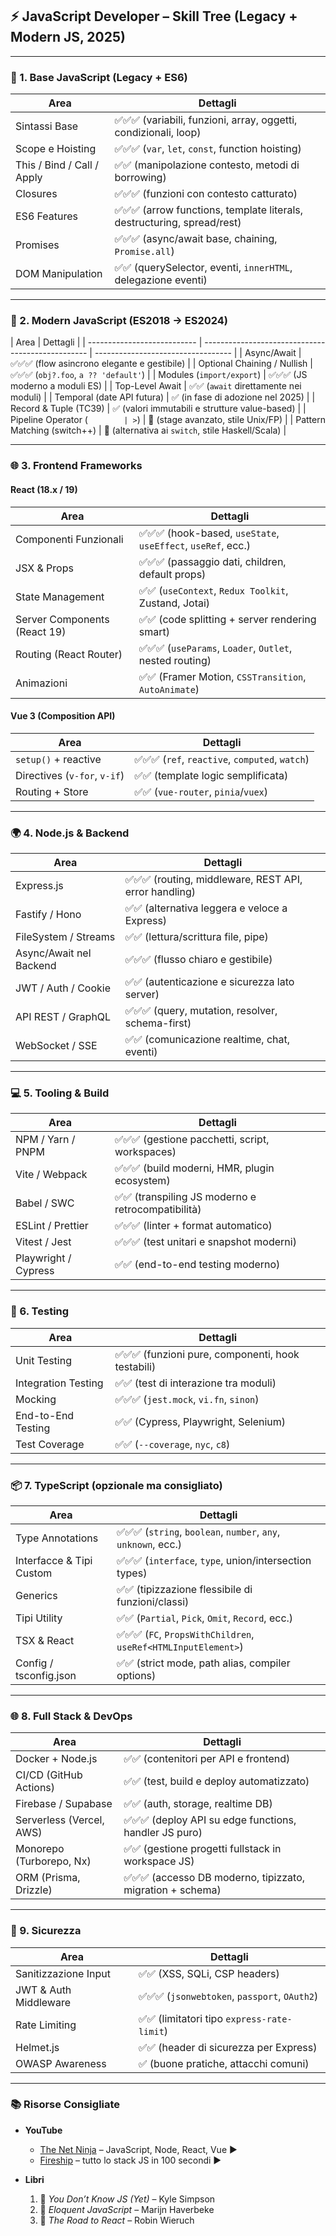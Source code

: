 ## ⚡ JavaScript Developer – Skill Tree (Legacy + Modern JS, 2025)

---

### 🧩 1. **Base JavaScript (Legacy + ES6)**

| Area                       | Dettagli                                                                |
| -------------------------- | ----------------------------------------------------------------------- |
| Sintassi Base              | ✅✅✅ (variabili, funzioni, array, oggetti, condizionali, loop)        |
| Scope e Hoisting           | ✅✅✅ (`var`, `let`, `const`, function hoisting)                       |
| This / Bind / Call / Apply | ✅✅ (manipolazione contesto, metodi di borrowing)                      |
| Closures                   | ✅✅✅ (funzioni con contesto catturato)                                |
| ES6 Features               | ✅✅✅ (arrow functions, template literals, destructuring, spread/rest) |
| Promises                   | ✅✅✅ (async/await base, chaining, `Promise.all`)                      |
| DOM Manipulation           | ✅✅ (querySelector, eventi, `innerHTML`, delegazione eventi)           |

---

### 🚀 2. **Modern JavaScript (ES2018 → ES2024)**

| Area                        | Dettagli                                          |
| --------------------------- | ------------------------------------------------- | ---------------------------------- |
| Async/Await                 | ✅✅✅ (flow asincrono elegante e gestibile)      |
| Optional Chaining / Nullish | ✅✅✅ (`obj?.foo`, `a ?? 'default'`)             |
| Modules (`import/export`)   | ✅✅✅ (JS moderno a moduli ES)                   |
| Top-Level Await             | ✅✅ (`await` direttamente nei moduli)            |
| Temporal (date API futura)  | ✅ (in fase di adozione nel 2025)                 |
| Record & Tuple (TC39)       | ✅ (valori immutabili e strutture value-based)    |
| Pipeline Operator (`        | >`)                                               | 🧪 (stage avanzato, stile Unix/FP) |
| Pattern Matching (switch++) | 🧪 (alternativa ai `switch`, stile Haskell/Scala) |

---

### 🌐 3. **Frontend Frameworks**

#### React (18.x / 19)

| Area                         | Dettagli                                                     |
| ---------------------------- | ------------------------------------------------------------ |
| Componenti Funzionali        | ✅✅✅ (hook-based, `useState`, `useEffect`, `useRef`, ecc.) |
| JSX & Props                  | ✅✅✅ (passaggio dati, children, default props)             |
| State Management             | ✅✅ (`useContext`, `Redux Toolkit`, Zustand, Jotai)         |
| Server Components (React 19) | ✅✅ (code splitting + server rendering smart)               |
| Routing (React Router)       | ✅✅✅ (`useParams`, `Loader`, `Outlet`, nested routing)     |
| Animazioni                   | ✅✅ (Framer Motion, `CSSTransition`, `AutoAnimate`)         |

#### Vue 3 (Composition API)

| Area                         | Dettagli                                        |
| ---------------------------- | ----------------------------------------------- |
| `setup()` + reactive         | ✅✅✅ (`ref`, `reactive`, `computed`, `watch`) |
| Directives (`v-for`, `v-if`) | ✅✅ (template logic semplificata)              |
| Routing + Store              | ✅✅ (`vue-router`, `pinia`/`vuex`)             |

---

### 🌍 4. **Node.js & Backend**

| Area                    | Dettagli                                               |
| ----------------------- | ------------------------------------------------------ |
| Express.js              | ✅✅✅ (routing, middleware, REST API, error handling) |
| Fastify / Hono          | ✅✅ (alternativa leggera e veloce a Express)          |
| FileSystem / Streams    | ✅✅ (lettura/scrittura file, pipe)                    |
| Async/Await nel Backend | ✅✅✅ (flusso chiaro e gestibile)                     |
| JWT / Auth / Cookie     | ✅✅ (autenticazione e sicurezza lato server)          |
| API REST / GraphQL      | ✅✅✅ (query, mutation, resolver, schema-first)       |
| WebSocket / SSE         | ✅✅ (comunicazione realtime, chat, eventi)            |

---

### 💻 5. **Tooling & Build**

| Area                 | Dettagli                                           |
| -------------------- | -------------------------------------------------- |
| NPM / Yarn / PNPM    | ✅✅✅ (gestione pacchetti, script, workspaces)    |
| Vite / Webpack       | ✅✅✅ (build moderni, HMR, plugin ecosystem)      |
| Babel / SWC          | ✅✅ (transpiling JS moderno e retrocompatibilità) |
| ESLint / Prettier    | ✅✅✅ (linter + format automatico)                |
| Vitest / Jest        | ✅✅✅ (test unitari e snapshot moderni)           |
| Playwright / Cypress | ✅✅ (end-to-end testing moderno)                  |

---

### 🧪 6. **Testing**

| Area                | Dettagli                                           |
| ------------------- | -------------------------------------------------- |
| Unit Testing        | ✅✅✅ (funzioni pure, componenti, hook testabili) |
| Integration Testing | ✅✅ (test di interazione tra moduli)              |
| Mocking             | ✅✅✅ (`jest.mock`, `vi.fn`, `sinon`)             |
| End-to-End Testing  | ✅✅ (Cypress, Playwright, Selenium)               |
| Test Coverage       | ✅✅ (`--coverage`, `nyc`, `c8`)                   |

---

### 📦 7. **TypeScript (opzionale ma consigliato)**

| Area                     | Dettagli                                                       |
| ------------------------ | -------------------------------------------------------------- |
| Type Annotations         | ✅✅✅ (`string`, `boolean`, `number`, `any`, `unknown`, ecc.) |
| Interfacce & Tipi Custom | ✅✅✅ (`interface`, `type`, union/intersection types)         |
| Generics                 | ✅✅ (tipizzazione flessibile di funzioni/classi)              |
| Tipi Utility             | ✅✅ (`Partial`, `Pick`, `Omit`, `Record`, ecc.)               |
| TSX & React              | ✅✅✅ (`FC`, `PropsWithChildren`, `useRef<HTMLInputElement>`) |
| Config / tsconfig.json   | ✅✅ (strict mode, path alias, compiler options)               |

---

### 🌐 8. **Full Stack & DevOps**

| Area                     | Dettagli                                                   |
| ------------------------ | ---------------------------------------------------------- |
| Docker + Node.js         | ✅✅ (contenitori per API e frontend)                      |
| CI/CD (GitHub Actions)   | ✅✅ (test, build e deploy automatizzato)                  |
| Firebase / Supabase      | ✅✅ (auth, storage, realtime DB)                          |
| Serverless (Vercel, AWS) | ✅✅✅ (deploy API su edge functions, handler JS puro)     |
| Monorepo (Turborepo, Nx) | ✅✅ (gestione progetti fullstack in workspace JS)         |
| ORM (Prisma, Drizzle)    | ✅✅✅ (accesso DB moderno, tipizzato, migration + schema) |

---

### 🔐 9. **Sicurezza**

| Area                  | Dettagli                                      |
| --------------------- | --------------------------------------------- |
| Sanitizzazione Input  | ✅✅ (XSS, SQLi, CSP headers)                 |
| JWT & Auth Middleware | ✅✅✅ (`jsonwebtoken`, `passport`, `OAuth2`) |
| Rate Limiting         | ✅✅ (limitatori tipo `express-rate-limit`)   |
| Helmet.js             | ✅✅ (header di sicurezza per Express)        |
| OWASP Awareness       | ✅ (buone pratiche, attacchi comuni)          |

---

### 📚 Risorse Consigliate

- **YouTube**

  - [The Net Ninja](https://www.youtube.com/c/TheNetNinja) – JavaScript, Node, React, Vue ▶️
  - [Fireship](https://www.youtube.com/c/Fireship) – tutto lo stack JS in 100 secondi ▶️

- **Libri**
  1. 📘 _You Don’t Know JS (Yet)_ – Kyle Simpson
  2. 📗 _Eloquent JavaScript_ – Marijn Haverbeke
  3. 📙 _The Road to React_ – Robin Wieruch
